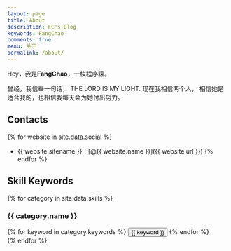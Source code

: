 ```yaml
---
layout: page
title: About
description: FC's Blog
keywords: FangChao
comments: true
menu: 关于
permalink: /about/
---
```


Hey，我是**FangChao**，一枚程序猿。

曾经，我信奉一句话， THE LORD IS MY LIGHT. 现在我相信两个人， 相信她是适合我的，也相信我每天会为她付出努力。

## Contacts

{% for website in site.data.social %}
* {{ website.sitename }}：[@{{ website.name }}]({{ website.url }})
{% endfor %}

## Skill Keywords

{% for category in site.data.skills %}
### {{ category.name }}
<div class="btn-inline">
{% for keyword in category.keywords %}
<button class="btn btn-outline" type="button">{{ keyword }}</button>
{% endfor %}
</div>
{% endfor %}
